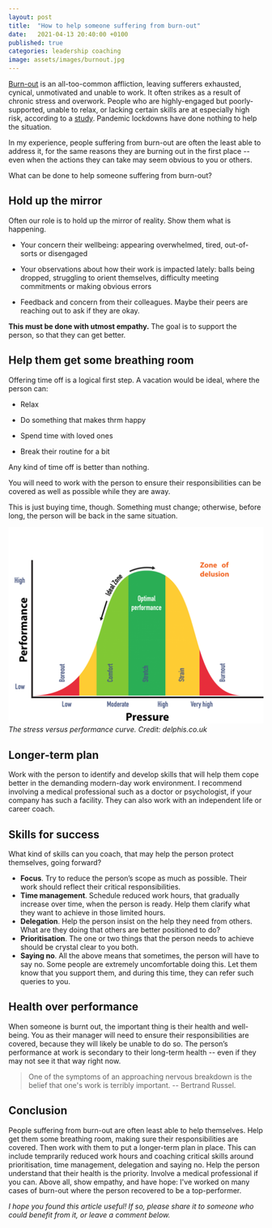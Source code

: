 ```yaml
---
layout: post
title:  "How to help someone suffering from burn-out"
date:   2021-04-13 20:40:00 +0100
published: true
categories: leadership coaching
image: assets/images/burnout.jpg
---
```



[Burn-out](https://www.psychologytoday.com/us/basics/burnout) is an all-too-common affliction, leaving sufferers exhausted, cynical, unmotivated and unable to work. It often strikes as a result of chronic stress and overwork. People who are highly-engaged but poorly-supported, unable to relax, or lacking certain skills are at especially high risk, according to a [study](https://hbr.org/2018/02/1-in-5-highly-engaged-employees-is-at-risk-of-burnout). Pandemic lockdowns have done nothing to help the situation.

In my experience, people suffering from burn-out are often the least able to address it, for the same reasons they are burning out in the first place -- even when the actions they can take may seem obvious to you or others.

What can be done to help someone suffering from burn-out?

## Hold up the mirror

Often our role is to hold up the mirror of reality. Show them what is happening.

- Your concern their wellbeing: appearing overwhelmed, tired, out-of-sorts or disengaged

- Your observations about how their work is impacted lately: balls being dropped, struggling to orient themselves, difficulty meeting commitments or making obvious errors

- Feedback and concern from their colleagues. Maybe their peers are reaching out to ask if they are okay.

**This must be done with utmost empathy.** The goal is to support the person, so that they can get better.

## Help them get some breathing room

Offering time off is a logical first step. A vacation would be ideal, where the person can:

- Relax

- Do something that makes thrm
happy

- Spend time with loved ones

- Break their routine for a bit

Any kind of time off is better than nothing.

You will need to work with the person to ensure their responsibilities can be covered as well as possible while they are away.

This is just buying time, though. Something must change; otherwise, before long, the person will be back in the same situation.

![Stress versus performance curve](/assets/images/stress-curve.png)
*The stress versus performance curve. Credit: delphis.co.uk* 

## Longer-term plan

Work with the person to identify and develop skills that will help them cope better in the demanding modern-day work environment. I recommend involving a medical professional such as a doctor or psychologist, if your company has such a facility. They can also work with an independent life or career coach.

## Skills for success

What kind of skills can you coach, that may help the person protect themselves, going forward?

- **Focus**. Try to reduce the person’s scope as much as possible. Their work should reflect their critical responsibilities.
- **Time management**. Schedule reduced work hours, that gradually increase over time, when the person is ready. Help them clarify what they want to achieve in those limited hours.
- **Delegation**. Help the person insist on the help they need from others. What are they doing that others are better positioned to do?
- **Prioritisation**. The one or two things that the person needs to achieve should be crystal clear to you both.
- **Saying no**. All the above means that sometimes, the person will have to say no. Some people are extremely uncomfortable doing this. Let them know that you support them, and during this time, they can refer such queries to you.

## Health over performance 

When someone is burnt out, the important thing is their health and well-being. You as their manager will need to ensure their responsibilities are covered, because they will likely be unable to do so. The person’s performance at work is secondary to their long-term health -- even if they may not see it that way right now.

> One of the symptoms of an approaching nervous breakdown is the belief that one's work is terribly important. -- Bertrand Russel.

## Conclusion

People suffering from burn-out are often least able to help themselves. Help get them some breathing room, making sure their responsibilities are covered. Then work with them to put a longer-term plan in place. This can include temprarily reduced  work hours and coaching critical skills around prioritisation, time management, delegation and saying no. Help the person understand that their health is the priority. Involve a medical professional if you can. Above all, show empathy, and have hope: I've worked on many cases of burn-out where the person  recovered to be a top-performer.

*I hope you found this article useful! If so, please share it to someone who could benefit from it, or leave a comment below.*